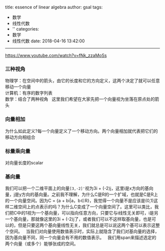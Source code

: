 title: essence of linear algebra
author: gsal
tags:
  - 数学
  - 线性代数
  - ''
categories:
  - 数学
  - 线性代数
date: 2018-04-16 13:42:00
---
https://www.youtube.com/watch?v=fNk_zzaMoSs
### 三种视角
物理学：在空间中的箭头，由它的长度和它的方向定义，这两个决定了就可以任意移动一个向量    
计算机：有序的数字列表  
数学：结合了两种视角  
这里我们希望在大家先把一个向量视为坐落在原点处的箭头

### 向量相加
为什么如此定义?每一个向量定义了一个移动方向。两个向量相加就代表把它们的移动方向相组合

### 标量乘向量
对向量长度的scalar

### 基向量
我们可以把一个二维平面上的向量`[3,-2]'`视为3i + (-2)j，这里i是x方向的基向量，j是y方向的基向量。之前我不理解，为什么C是R的一个扩域，也就是C是R上的一个向量空间。因为C = {a + bi|a，b∈R}，我觉得一个向量不是应该是(0,1)这样二维空间上的点表示的吗？为什么C变成了一个向量空间了。这里可以类比，我们把C中的1视为一个基向量，可以指向任意方向，只要它与i线性无关即可，i是另一个基向量，那就像这里的3i + (-2)j了，或者我们可以不这样取基向量，也是可以的，但是只要这两个基向量线性无关，我们就总是可以说这两个基可以表示这整个空间。  
当我们对向量使用数值表示时，实际上就隐含了我们对基向量的选择，因为基向量不同，同一个向量会有不用的数值表示。  
我们用span来描述选定的两个向量（或多个）能够张成的空间。
